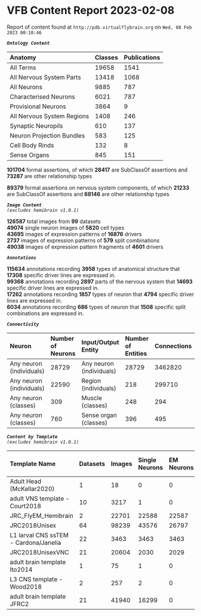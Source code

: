 
VFB Content Report 2023-02-08
=============================


Report of content found at ``http://pdb.virtualflybrain.org`` on ``Wed, 08 Feb 2023 00:10:46``  
  
***``Ontology Content``***  

|Anatomy|Classes|Publications|
| :--- | :--- | :--- |
|All Terms|19658|1541|
|All Nervous System Parts|13418|1068|
|All Neurons|9885|787|
|Characterised Neurons|6021|787|
|Provisional Neurons|3864|9|
|All Nervous System Regions|1408|246|
|Synaptic Neuropils|610|137|
|Neuron Projection Bundles|583|125|
|Cell Body Rinds|132|8|
|Sense Organs|845|151|
  
  
**101704** formal assertions, of which **28417** are SubClassOf assertions and **73287** are other relationship types  
  
**89379** formal assertions on nervous system components, of which **21233** are SubClassOf assertions and **68146** are other relationship types  
  
***``Image Content``***  
*``(excludes hemibrain v1.0.1)``*  
  
**126587** total images from **99** datasets  
**49074** single neuron images of **5820** cell types  
**43695** images of expression patterns of **16876** drivers  
**2737** images of expression patterns of **579** split combinations  
**49038** images of expression pattern fragments of **4601** drivers  
  
***``Annotations``***  
  
**115634** annotations recording **3958** types of anatomical structure that **17308** specific driver lines are expressed in.  
**99368** annotations recording **2897** parts of the nervous system that **14693** specific driver lines are expressed in.  
**17262** annotations recording **1857** types of neuron that **4794** specific driver lines are expressed in.  
**6034** annotations recording **686** types of neuron that **1508** specific split combinations are expressed in.  
  
***``Connectivity``***  

|Neuron|Number of Neurons|Input/Output Entity|Number of Entities|Connections|
| :--- | :--- | :--- | :--- | :--- |
|Any neuron (individuals)|28729|Any neuron (individuals)|28729|3462820|
|Any neuron (individuals)|22590|Region (individuals)|218|299710|
|Any neuron (classes)|309|Muscle (classes)|248|294|
|Any neuron (classes)|760|Sense organ (classes)|396|495|
  
  
  
***``Content by Template``***  
*``(excludes hemibrain v1.0.1)``*  

|Template Name|Datasets|Images|Single Neurons|EM Neurons|Full Expression Patterns|Split Expression Patterns|Partial Expression Patterns|Painted domains|
| :--- | :--- | :--- | :--- | :--- | :--- | :--- | :--- | :--- |
|Adult Head (McKellar2020)|1|18|0|0|0|0|0|0|
|adult VNS template - Court2018|10|3217|1|0|3193|494|0|22|
|JRC_FlyEM_Hemibrain|2|22701|22588|22587|0|0|0|114|
|JRC2018Unisex|64|98239|43576|26797|31655|1632|38796|46|
|L1 larval CNS ssTEM - Cardona/Janelia|22|3463|3463|3463|0|0|0|0|
|JRC2018UnisexVNC|21|20604|2030|2029|8314|625|10240|21|
|adult brain template Ito2014|1|75|1|0|0|0|0|75|
|L3 CNS template - Wood2018|2|257|2|0|0|0|2|255|
|adult brain template JFRC2|21|41940|16299|0|25272|600|16127|58|
  

